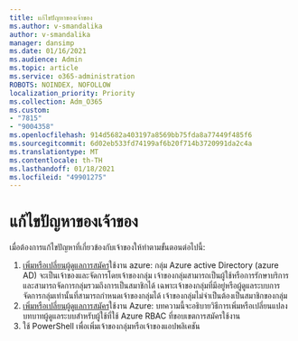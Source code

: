 ```yaml
---
title: แก้ไขปัญหาของเจ้าของ
ms.author: v-smandalika
author: v-smandalika
manager: dansimp
ms.date: 01/16/2021
ms.audience: Admin
ms.topic: article
ms.service: o365-administration
ROBOTS: NOINDEX, NOFOLLOW
localization_priority: Priority
ms.collection: Adm_O365
ms.custom:
- "7815"
- "9004358"
ms.openlocfilehash: 914d5682a403197a8569bb75fda8a77449f485f6
ms.sourcegitcommit: 6d02eb533fd74199af6b20f714b3720991da2c4a
ms.translationtype: MT
ms.contentlocale: th-TH
ms.lasthandoff: 01/18/2021
ms.locfileid: "49901275"
---
```

# <a name="troubleshoot-owner-issues"></a>แก้ไขปัญหาของเจ้าของ

เมื่อต้องการแก้ไขปัญหาที่เกี่ยวข้องกับเจ้าของให้ทำตามขั้นตอนต่อไปนี้:

1. [เพิ่มหรือเปลี่ยนผู้ดูแลการสมัคร](https://docs.microsoft.com/azure/active-directory/fundamentals/active-directory-accessmanagement-managing-group-owners)ใช้งาน azure: กลุ่ม Azure active Directory (azure AD) จะเป็นเจ้าของและจัดการโดยเจ้าของกลุ่ม เจ้าของกลุ่มสามารถเป็นผู้ใช้หรือการรักษาบริการและสามารถจัดการกลุ่มรวมถึงการเป็นสมาชิกได้ เฉพาะเจ้าของกลุ่มที่มีอยู่หรือผู้ดูแลระบบการจัดการกลุ่มเท่านั้นที่สามารถกำหนดเจ้าของกลุ่มได้ เจ้าของกลุ่มไม่จำเป็นต้องเป็นสมาชิกของกลุ่ม
2. [เพิ่มหรือเปลี่ยนผู้ดูแลการสมัคร](https://docs.microsoft.com/azure/cost-management-billing/manage/add-change-subscription-administrator)ใช้งาน Azure: บทความนี้จะอธิบายวิธีการเพิ่มหรือเปลี่ยนแปลงบทบาทผู้ดูแลระบบสำหรับผู้ใช้ที่ใช้ Azure RBAC ที่ขอบเขตการสมัครใช้งาน
3. ใช้ PowerShell เพื่อเพิ่มเจ้าของกลุ่มหรือเจ้าของแอปพลิเคชัน
